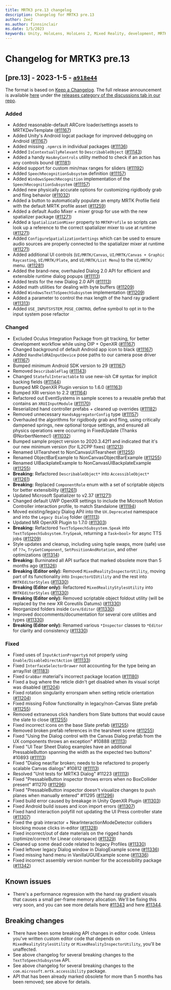 ```yaml
---
title: MRTK3 pre.13 changelog
description: Changelog for MRTK3 pre.13
author: Zee2
ms.author: finnsinclair
ms.date: 1/5/2023
keywords: Unity, HoloLens, HoloLens 2, Mixed Reality, development, MRTK, MRTK3, MRTK3 preview, MRTK3 public preview, changelog, MRTK3 changelog
---
```


# Changelog for MRTK3 pre.13

## [pre.13] - 2023-1-5 - [`a918e44`](https://github.com/microsoft/MixedRealityToolkit-Unity/commit/a918e44)

The format is based on [Keep a Changelog](https://keepachangelog.com/en/1.0.0/). The full release announcement is available [here](https://github.com/microsoft/MixedRealityToolkit-Unity/discussions/11351) under the [releases category of the discussions tab in our repo](https://github.com/microsoft/MixedRealityToolkit-Unity/discussions/categories/releases).

### Added

- Added reasonable-default ARCore loader/settings assets to MRTKDevTemplate ([#11167](https://github.com/microsoft/MixedRealityToolkit-Unity/issues/11167))
- Added Unity's Android logcat package for improved debugging on Android ([#11167](https://github.com/microsoft/MixedRealityToolkit-Unity/issues/11167))
- Added missing `.npmrc`s in individual packages ([#11136](https://github.com/microsoft/MixedRealityToolkit-Unity/issues/11136))
- Added `IsContextuallyRelevant` to `DescribableObject` ([#11143](https://github.com/microsoft/MixedRealityToolkit-Unity/issues/11143))
- Added a handy `HasAnyControls` utility method to check if an action has any controls bound ([#11181](https://github.com/microsoft/MixedRealityToolkit-Unity/issues/11181))
- Added support for custom min/max ranges for sliders ([#11192](https://github.com/microsoft/MixedRealityToolkit-Unity/issues/11192))
- Added `SpeechRecognitionSubsystem` definition ([#11157](https://github.com/microsoft/MixedRealityToolkit-Unity/issues/11157))
- Added `WindowsSpeechRecognition` implementation of the `SpeechRecognitionSubsystem` ([#11157](https://github.com/microsoft/MixedRealityToolkit-Unity/issues/11157))
- Added new physically accurate options for customizing rigidbody grab and fling behavior ([#11032](https://github.com/microsoft/MixedRealityToolkit-Unity/pull/11032))
- Added a button to automatically populate an empty MRTK Profile field with the default MRTK profile asset ([#11259](https://github.com/microsoft/MixedRealityToolkit-Unity/pull/11259))
- Added a default Audio Mixer + mixer group for use with the new spatializer package ([#11271](https://github.com/microsoft/MixedRealityToolkit-Unity/pull/11271))
- Added a `SpatializationMixer` property to `MRTKProfile` so scripts can look up a reference to the correct spatializer mixer to use at runtime ([#11271](https://github.com/microsoft/MixedRealityToolkit-Unity/pull/11271))
- Added `ConfigureSpatializationSettings` which can be used to ensure audio sources are properly connected to the spatializer mixer at runtime ([#11271](https://github.com/microsoft/MixedRealityToolkit-Unity/pull/11271))
- Added additional UI controls (`UI/MRTK/Canvas`, `UI/MRTK/Canvas + Graphic Raycasting`, `UI/MRTK/Plate`, and `UI/MRTK/List Menu`) to the `UI/MRTK/` menu. ([#11281](https://github.com/microsoft/MixedRealityToolkit-Unity/pull/11281))
- Added the brand-new, overhauled Dialog 2.0 API for efficient and extensible runtime dialog popups ([#11113](https://github.com/microsoft/MixedRealityToolkit-Unity/pull/11113))
- Added tests for the new Dialog 2.0 API ([#11113](https://github.com/microsoft/MixedRealityToolkit-Unity/pull/11113))
- Added math utilities for dealing with byte buffers ([#11209](https://github.com/microsoft/MixedRealityToolkit-Unity/pull/11209))
- Added `WindowsTextToSpeechSubsystem` implementation ([#11209](https://github.com/microsoft/MixedRealityToolkit-Unity/pull/11209))
- Added a parameter to control the max length of the hand ray gradient ([#11313](https://github.com/microsoft/MixedRealityToolkit-Unity/pull/11313))
- Added `USE_INPUTSYSTEM_POSE_CONTROL` define symbol to opt in to the input system pose refactor

### Changed

- Excluded Oculus Integration Package from git tracking, for better development workflow while using OIP + OpenXR ([#11167](https://github.com/microsoft/MixedRealityToolkit-Unity/issues/11167))
- Changed background of default Android app icon to black ([#11167](https://github.com/microsoft/MixedRealityToolkit-Unity/issues/11167))
- Added `HandheldRAInputDevice` pose paths to our camera pose driver ([#11167](https://github.com/microsoft/MixedRealityToolkit-Unity/issues/11167))
- Bumped minimum Android SDK version to 29 ([#11167](https://github.com/microsoft/MixedRealityToolkit-Unity/issues/11167))
- Removed `DescribableFlag` ([#11143](https://github.com/microsoft/MixedRealityToolkit-Unity/issues/11143))
- Changed `StatefulInteractable` to use new-ish C# syntax for implicit backing fields ([#11144](https://github.com/microsoft/MixedRealityToolkit-Unity/issues/11144))
- Bumped MR OpenXR Plugin version to 1.6.0 ([#11163](https://github.com/microsoft/MixedRealityToolkit-Unity/issues/11163))
- Bumped XRI version to 2.2 ([#11164](https://github.com/microsoft/MixedRealityToolkit-Unity/issues/11164))
- Refactored out EventSystems in sample scenes to a reusable prefab that contains an `XRUIInputModule` ([#11170](https://github.com/microsoft/MixedRealityToolkit-Unity/issues/11170))
- Reserialized hand controller prefabs + cleaned up overrides ([#11182](https://github.com/microsoft/MixedRealityToolkit-Unity/issues/11182))
- Removed unnecessary `HandsAggregatorConfig` type ([#11157](https://github.com/microsoft/MixedRealityToolkit-Unity/issues/11157))
- Overhauled the algorithms for rigidbody grab and fling, using critically dampened springs, new optional torque settings, and ensured all physics operations were occurring in FixedUpdate (Thanks @NorbertNemec!) ([#11032](https://github.com/microsoft/MixedRealityToolkit-Unity/pull/11032))
- Bumped sample project version to 2020.3.42f1 and indicated that it's our new minimum version (for IL2CPP fixes) ([#11213](https://github.com/microsoft/MixedRealityToolkit-Unity/pull/11213))
- Renamed UITearsheet to NonCanvasUITearsheet ([#11255](https://github.com/microsoft/MixedRealityToolkit-Unity/pull/11255))
- Renamed ObjectBarExample to NonCanvasObjectBarExample ([#11255](https://github.com/microsoft/MixedRealityToolkit-Unity/pull/11255))
- Renamed UIBackplateExample to NonCanvasUIBackplateExample ([#11255](https://github.com/microsoft/MixedRealityToolkit-Unity/pull/11255))
- **Breaking:** Refactored `DescribableObject*` into `AccessibleObject*` ([#11261](https://github.com/microsoft/MixedRealityToolkit-Unity/pull/11261))
- **Breaking:** Replaced `ComponentRole` enum with a set of scriptable objects for better extensibility ([#11261](https://github.com/microsoft/MixedRealityToolkit-Unity/pull/11261))
- Updated Microsoft Spatializer to v2.37 ([#11271](https://github.com/microsoft/MixedRealityToolkit-Unity/pull/11271))
- Changed default UWP OpenXR settings to include the Microsoft Motion Controller interaction profile, to match Standalone ([#11194](https://github.com/microsoft/MixedRealityToolkit-Unity/pull/11194))
- Moved existing/legacy Dialog APiI into the `UX.Deprecated` namespace and into the `Legacy Dialog` folder ([#11113](https://github.com/microsoft/MixedRealityToolkit-Unity/pull/11113))
- Updated MR OpenXR Plugin to 1.7.0 ([#11303](https://github.com/microsoft/MixedRealityToolkit-Unity/pull/11303))
- **Breaking:** Refactored `TextToSpeechSubsystem.Speak` into `TextToSpeechSubsystem.TrySpeak`, returning a `Task<bool>` for async TTS jobs ([#11209](https://github.com/microsoft/MixedRealityToolkit-Unity/pull/11209))
- Style updates and cleanup, including using tuple swaps, more (safe) use of `??=`, `TryGetComponent`, `SetPositionAndRotation`, and other optimizations ([#11314](https://github.com/microsoft/MixedRealityToolkit-Unity/pull/11314))
- **Breaking:** Burninated all API surface that marked obsolete more than 5 months ago ([#11326](https://github.com/microsoft/MixedRealityToolkit-Unity/pull/11326))
- **Breaking (Editor only):** Removed `MixedRealityInspectorUtility`, moving part of its functionality into `InspectorUIUtility` and the rest into `MRTKEditorStyles` ([#11330](https://github.com/microsoft/MixedRealityToolkit-Unity/pull/11330))
- **Breaking (Editor only):** Refactored `MixedRealityStylesUtility` into `MRTKEditorStyles` ([#11330](https://github.com/microsoft/MixedRealityToolkit-Unity/pull/11330))
- **Breaking (Editor only):** Removed scriptable object foldout utility (will be replaced by the new XR Coreutils Datums) ([#11330](https://github.com/microsoft/MixedRealityToolkit-Unity/pull/11330))
- Reorganized folders inside `Core/Editor` ([#11330](https://github.com/microsoft/MixedRealityToolkit-Unity/pull/11330))
- Improved doccomments/documentation for several core utilities and types ([#11330](https://github.com/microsoft/MixedRealityToolkit-Unity/pull/11330))
- **Breaking (Editor only):** Renamed various `*Inspector` classes to `*Editor` for clarity and consistency ([#11330](https://github.com/microsoft/MixedRealityToolkit-Unity/pull/11330))

### Fixed

- Fixed uses of `InputActionProperty`s not properly using `Enable/DisableDirectAction` ([#11133](https://github.com/microsoft/MixedRealityToolkit-Unity/issues/11133))
- Fixed `InterfaceSelectorDrawer` not accounting for the type being an array/list ([#11183](https://github.com/microsoft/MixedRealityToolkit-Unity/issues/11183))
- Fixed `GrabBar` material's incorrect package location ([#11180](https://github.com/microsoft/MixedRealityToolkit-Unity/issues/11180))
- Fixed a bug where the reticle didn't get disabled when its visual script was disabled ([#11204](https://github.com/microsoft/MixedRealityToolkit-Unity/issues/11204))
- Fixed rotation singularity errorspam when setting reticle orientation ([#11204](https://github.com/microsoft/MixedRealityToolkit-Unity/issues/11204))
- Fixed missing Follow functionality in legacy/non-Canvas Slate prefab ([#11255](https://github.com/microsoft/MixedRealityToolkit-Unity/pull/11255))
- Removed extraneous click handlers from Slate buttons that would cause the slate to close ([#11255](https://github.com/microsoft/MixedRealityToolkit-Unity/pull/11255))
- Fixed incorrect icons on the base Slate prefab ([#11255](https://github.com/microsoft/MixedRealityToolkit-Unity/pull/11255))
- Removed broken prefab references in the tearsheet scene ([#11255](https://github.com/microsoft/MixedRealityToolkit-Unity/pull/11255))
- Fixed "Using the Dialog control with the Canvas Dialog prefab from the UX components throws an exception" #10888  ([#11113](https://github.com/microsoft/MixedRealityToolkit-Unity/pull/11113))
- Fixed "UI Tear Sheet Dialog examples have an additional PressableButton spanning the width as the expected two buttons" #10893 ([#11113](https://github.com/microsoft/MixedRealityToolkit-Unity/pull/11113))
- Fixed "Dialog near/far broken; needs to be refactored to properly scalable Canvas dialogs" #10812 ([#11113](https://github.com/microsoft/MixedRealityToolkit-Unity/pull/11113))
- Resolved "Unit tests for MRTK3 Dialog" #11223 ([#11113](https://github.com/microsoft/MixedRealityToolkit-Unity/pull/11113))
- Fixed "PressableButton inspector throws errors when no BoxCollider present" #11270 ([#11296](https://github.com/microsoft/MixedRealityToolkit-Unity/pull/11296))
- Fixed "PressableButton inspector doesn't visualize changes to push planes when manually entered" #11295 ([#11296](https://github.com/microsoft/MixedRealityToolkit-Unity/pull/11296))
- Fixed build error caused by breakage in Unity OpenXR Plugin ([#11303](https://github.com/microsoft/MixedRealityToolkit-Unity/pull/11303))
- Fixed Android build issues and icon import errors ([#11307](https://github.com/microsoft/MixedRealityToolkit-Unity/pull/11307))
- Fixed hand interaction polyfill not updating the UI Press controller state ([#11307](https://github.com/microsoft/MixedRealityToolkit-Unity/pull/11325))
- Fixed the grab interactor + NearInteractionModeDetector colliders blocking mouse clicks in-editor ([#11328](https://github.com/microsoft/MixedRealityToolkit-Unity/pull/11328))
- Fixed incorrect/out of date materials on the rigged hands (optimize/correct for Linear colorspace) ([#11329](https://github.com/microsoft/MixedRealityToolkit-Unity/pull/11329))
- Cleaned up some dead code related to legacy Profiles ([#11330](https://github.com/microsoft/MixedRealityToolkit-Unity/pull/11330))
- Fixed leftover legacy Dialog window in DialogExample scene ([#11336](https://github.com/microsoft/MixedRealityToolkit-Unity/pull/11336))
- Fixed missing hand menu in VanillaUGUIExample scene ([#11336](https://github.com/microsoft/MixedRealityToolkit-Unity/pull/11336))
- Fixed incorrect assembly version number for the accessibility package ([#11342](https://github.com/microsoft/MixedRealityToolkit-Unity/pull/11342))

## Known issues

- There's a performance regression with the hand ray gradient visuals that causes a small per-frame memory allocation. We'll be fixing this very soon, and you can see more details here [#11343](https://github.com/microsoft/MixedRealityToolkit-Unity/issues/11343) and here [#11344](https://github.com/microsoft/MixedRealityToolkit-Unity/pull/11344).

## Breaking changes

- There have been some breaking API changes in editor code. Unless you've written custom editor code that depends on `MixedRealityStylesUtility` or `MixedRealityInspectorUtility`, you'll be unaffected.
- See above changelog for several breaking changes to the `TextToSpeechSubsystem` API.
- See above changelog for several breaking changes to the `com.microsoft.mrtk.accessibility` package.
- API that has been already marked obsolete for more than 5 months has been removed; see above for details.
